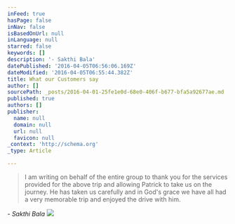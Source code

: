 ```yaml
---
inFeed: true
hasPage: false
inNav: false
isBasedOnUrl: null
inLanguage: null
starred: false
keywords: []
description: '- Sakthi Bala'
datePublished: '2016-04-05T06:56:06.169Z'
dateModified: '2016-04-05T06:55:44.382Z'
title: What our Customers say
author: []
sourcePath: _posts/2016-04-01-25fe1e0d-68e0-406f-b677-bfa5a92677ae.md
published: true
authors: []
publisher:
  name: null
  domain: null
  url: null
  favicon: null
_context: 'http://schema.org'
_type: Article

---
```

> I am writing on behalf of the entire group to thank you for the services provided for the above trip and allowing Patrick to take us on the journey.
> He has taken us carefully and in God's grace we have all had a very memorable trip and enjoyed the drive with him.  

_- Sakthi Bala_
![](https://the-grid-user-content.s3-us-west-2.amazonaws.com/a4b69615-f29d-496a-af77-2cd08e268e7f.jpg)